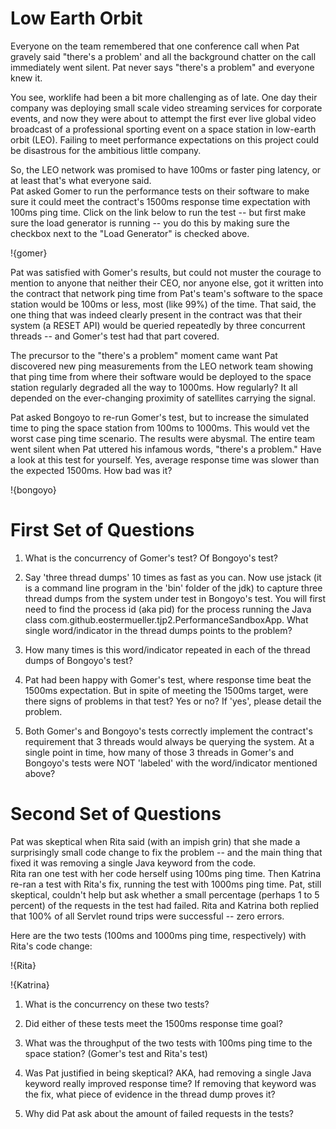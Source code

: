 [meta]: # (sortOrder=1)
[meta]: # (displayName=Problem #1 - Low Earth Orbit)

# Low Earth Orbit

Everyone on the team remembered that one conference call when Pat gravely said "there's a problem' and all the background chatter on the call immediately went silent.  Pat never says "there's a problem" and everyone knew it.  

You see, worklife had been a bit more challenging as of late.  One day their company was deploying small scale video streaming services for corporate events, and now they were about to attempt the first ever live global video broadcast of a professional sporting event on a space station in low-earth orbit (LEO).  Failing to meet performance expectations on this project could be disastrous for the ambitious little company.

So, the LEO network was promised to have 100ms or faster ping latency, or at least that's what everyone said.  
Pat asked Gomer to run the performance tests on their software to make sure it could meet the contract's 1500ms response time expectation with 100ms ping time.  Click on the link below to run the test -- but first make sure the load generator is running -- you do this by making sure the checkbox next to the "Load Generator" is checked above.

!{gomer}

Pat was satisfied with Gomer's results, but could not muster the courage to mention to anyone that neither their CEO, nor anyone else, got it written into the contract that network ping time from Pat's team's software to the space station would be 100ms or less, most (like 99%) of the time.  That said, the one thing that was indeed clearly present in the contract was that their system (a RESET API) would be queried repeatedly by three concurrent threads -- and Gomer's test had that part covered.

The precursor to the "there's a problem" moment came want Pat discovered new ping measurements from the LEO network team showing that ping time from where their software would be deployed to the space station regularly degraded all the way to 1000ms.  How regularly?  It all depended on the ever-changing proximity of satellites carrying the signal.  

Pat asked Bongoyo to re-run Gomer's test, but to increase the simulated time to ping the space station from 100ms to 1000ms. This would vet the worst case ping time scenario.  The results were abysmal.  The entire team went silent when Pat uttered his infamous words, "there's a problem."  Have a look at this test for yourself.  Yes, average response time was slower than the expected 1500ms.  How bad was it?

!{bongoyo}

# First Set of Questions

1. What is the concurrency of Gomer's test?  Of Bongoyo's test?

1. Say 'three thread dumps' 10 times as fast as you can.  Now use jstack (it is a command line program in the 'bin' folder of the jdk) to capture three thread dumps from the system under test in Bongoyo's test.  You will first need to find the process id (aka pid) for the process running the Java class com.github.eostermueller.tjp2.PerformanceSandboxApp.  What single word/indicator in the thread dumps points to the problem?

1. How many times is this word/indicator repeated in each of the thread dumps of Bongoyo's test?  

1. Pat had been happy with Gomer's test, where response time beat the 1500ms expectation.  But in spite of meeting the 1500ms target, were there signs of problems in that test?  Yes or no?  If 'yes', please detail the problem.

1. Both Gomer's and Bongoyo's tests correctly implement the contract's requirement that 3 threads would always be querying the system.  At a single point in time, how many of those 3 threads in Gomer's and Bongoyo's tests were NOT 'labeled' with the word/indicator mentioned above?

# Second Set of Questions

Pat was skeptical when Rita said (with an impish grin) that she made a surprisingly small code change to fix the problem -- and the main thing that fixed it was removing a single Java keyword from the code.   
Rita ran one test with her code herself using 100ms ping time.  Then Katrina re-ran a test with Rita's fix, running the test with 1000ms ping time.
Pat, still skeptical, couldn't help but ask whether a small percentage (perhaps 1 to 5 percent) of the requests in the test had failed.  Rita and Katrina both replied that 100% of all Servlet round trips were successful -- zero errors.

Here are the two tests (100ms and 1000ms ping time, respectively) with Rita's code change:

!{Rita}

!{Katrina}

1. What is the concurrency on these two tests?

1. Did either of these tests meet the 1500ms response time goal?  

1. What was the throughput of the two tests with 100ms ping time to the space station?  (Gomer's test and Rita's test)

1. Was Pat justified in being skeptical?  AKA, had removing a single Java keyword really improved response time?  If removing that keyword was the fix, what piece of evidence in the thread dump proves it?

1. Why did Pat ask about the amount of failed requests in the tests?
